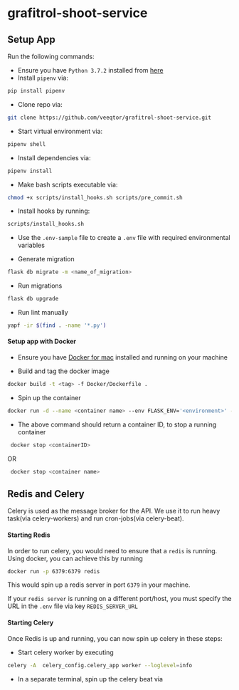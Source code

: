 # grafitrol-shoot-service

## Setup App
Run the following commands:

- Ensure you have `Python 3.7.2`  installed from [here](https://www.python.org/downloads/release/python-372/)
- Install `pipenv` via: 
```bash
pip install pipenv
```
- Clone repo via:  
```bash
git clone https://github.com/veeqtor/grafitrol-shoot-service.git
```
- Start virtual environment via:
```bash
pipenv shell
```
- Install dependencies via:
```bash
pipenv install
```
- Make bash scripts executable via:
```bash
chmod +x scripts/install_hooks.sh scripts/pre_commit.sh
```
- Install hooks by running:
```bash
scripts/install_hooks.sh
```

- Use the `.env-sample` file to create a `.env` file with required environmental variables

- Generate migration
```bash
flask db migrate -m <name_of_migration>
```

- Run migrations
```bash
flask db upgrade
```

- Run lint manually
```bash
yapf -ir $(find . -name '*.py')
```

#### Setup app with Docker
- Ensure you have [Docker for mac](https://docs.docker.com/docker-for-mac/install/) installed and running on your machine

- Build and tag the docker image
```bash
docker build -t <tag> -f Docker/Dockerfile .
```

- Spin up the container
```bash
docker run -d --name <container name> --env FLASK_ENV='<environment>' --env DATABASE_URL='<database url>' -p 5000:5000  <tag>:latest
```

- The above command should return a container ID, to stop a running container
```bash
 docker stop <containerID>
```
OR
```bash
 docker stop <container name>
```

## Redis and Celery
Celery is used as the message broker for the API. We use it to run heavy task(via celery-workers) and run cron-jobs(via celery-beat).

#### Starting Redis
In order to run celery, you would need to ensure that a `redis` is running. 
Using docker, you can achieve this by running 

```bash
docker run -p 6379:6379 redis
``` 
This would spin up a redis server in  port `6379` in your machine.

If your `redis server` is running on a different port/host, you must specify the URL in the `.env` file via key `REDIS_SERVER_URL`

#### Starting Celery
Once Redis is up and running, you can now spin up celery in these steps:

- Start celery worker by executing 

```bash
celery -A  celery_config.celery_app worker --loglevel=info
```
- In a separate terminal, spin up the celery beat via
